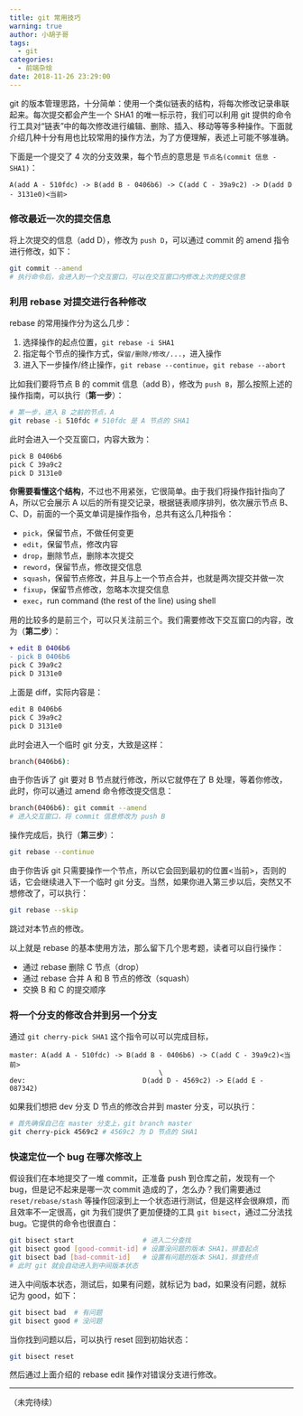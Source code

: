 ```yaml
---
title: git 常用技巧
warning: true
author: 小胡子哥
tags:
  - git
categories:
  - 前端杂烩
date: 2018-11-26 23:29:00
---
```

git 的版本管理思路，十分简单：使用一个类似链表的结构，将每次修改记录串联起来。每次提交都会产生一个 SHA1 的唯一标示符，我们可以利用 git 提供的命令行工具对“链表”中的每次修改进行编辑、删除、插入、移动等等多种操作。下面就介绍几种十分有用也比较常用的操作方法，为了方便理解，表述上可能不够准确。

下面是一个提交了 4 次的分支效果，每个节点的意思是 `节点名(commit 信息 - SHA1)`：

```
A(add A - 510fdc) -> B(add B - 0406b6) -> C(add C - 39a9c2) -> D(add D - 3131e0)<当前>
```

### 修改最近一次的提交信息

将上次提交的信息（add D），修改为 `push D`，可以通过 commit 的 amend 指令进行修改，如下：

```bash
git commit --amend
# 执行命令后，会进入到一个交互窗口，可以在交互窗口内修改上次的提交信息
```

### 利用 rebase 对提交进行各种修改

rebase 的常用操作分为这么几步：

1. 选择操作的起点位置，`git rebase -i SHA1`
2. 指定每个节点的操作方式，`保留/删除/修改/...`，进入操作
3. 进入下一步操作/终止操作，`git rebase --continue`，`git rebase --abort`

比如我们要将节点 B 的 commit 信息（add B），修改为 `push B`，那么按照上述的操作指南，可以执行（**第一步**）：

```bash
# 第一步，进入 B 之前的节点，A
git rebase -i 510fdc # 510fdc 是 A 节点的 SHA1
```

此时会进入一个交互窗口，内容大致为：

```bash
pick B 0406b6
pick C 39a9c2
pick D 3131e0
```

**你需要看懂这个结构**，不过也不用紧张，它很简单。由于我们将操作指针指向了 A，所以它会展示 A 以后的所有提交记录，根据链表顺序排列，依次展示节点 B、C、D，前面的一个英文单词是操作指令，总共有这么几种指令：

- `pick`，保留节点，不做任何变更
- `edit`，保留节点，修改内容
- `drop`，删除节点，删除本次提交
- `reword`，保留节点，修改提交信息
- `squash`，保留节点修改，并且与上一个节点合并，也就是两次提交并做一次
- `fixup`，保留节点修改，忽略本次提交信息
- `exec`，run command (the rest of the line) using shell

用的比较多的是前三个，可以只关注前三个。我们需要修改下交互窗口的内容，改为（**第二步**）：

```diff
+ edit B 0406b6
- pick B 0406b6
pick C 39a9c2
pick D 3131e0
```

上面是 diff，实际内容是：

```bash
edit B 0406b6
pick C 39a9c2
pick D 3131e0
```

此时会进入一个临时 git 分支，大致是这样：

```bash
branch(0406b6): 
```

由于你告诉了 git 要对 B 节点就行修改，所以它就停在了 B 处理，等着你修改，此时，你可以通过 amend 命令修改提交信息：

```bash
branch(0406b6): git commit --amend
# 进入交互窗口，将 commit 信息修改为 push B
```

操作完成后，执行（**第三步**）：

```bash
git rebase --continue
```

由于你告诉 git 只需要操作一个节点，所以它会回到最初的位置<当前>，否则的话，它会继续进入下一个临时 git 分支。当然，如果你进入第三步以后，突然又不想修改了，可以执行：

```bash
git rebase --skip 
```

跳过对本节点的修改。

以上就是 rebase 的基本使用方法，那么留下几个思考题，读者可以自行操作：

- 通过 rebase 删除 C 节点（drop）
- 通过 rebase 合并 A 和 B 节点的修改（squash）
- 交换 B 和 C 的提交顺序

### 将一个分支的修改合并到另一个分支

通过 `git cherry-pick SHA1` 这个指令可以可以完成目标，

```
master: A(add A - 510fdc) -> B(add B - 0406b6) -> C(add C - 39a9c2)<当前>
                                     \
dev:                             D(add D - 4569c2) -> E(add E - 087342)
```

如果我们想把 dev 分支 D 节点的修改合并到 master 分支，可以执行：

```bash
# 首先确保自己在 master 分支上，git branch master
git cherry-pick 4569c2 # 4569c2 为 D 节点的 SHA1
```

### 快速定位一个 bug 在哪次修改上

假设我们在本地提交了一堆 commit，正准备 push 到仓库之前，发现有一个 bug，但是记不起来是哪一次 commit 造成的了，怎么办？我们需要通过 `reset/rebase/stash` 等操作回滚到上一个状态进行测试，但是这样会很麻烦，而且效率不一定很高，git 为我们提供了更加便捷的工具 `git bisect`，通过二分法找 bug。它提供的命令也很直白：

```bash
git bisect start                 # 进入二分查找
git bisect good [good-commit-id] # 设置没问题的版本 SHA1，排查起点
git bisect bad [bad-commit-id]   # 设置有问题的版本 SHA1，排查终点
# 此时 git 就会自动进入到中间版本状态
```

进入中间版本状态，测试后，如果有问题，就标记为 bad，如果没有问题，就标记为 good，如下：

```bash
git bisect bad  # 有问题
git bisect good # 没问题
```

当你找到问题以后，可以执行 reset 回到初始状态：

```bash
git bisect reset
```

然后通过上面介绍的 rebase edit 操作对错误分支进行修改。

---

（未完待续）